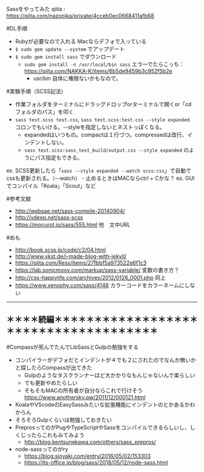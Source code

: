 Sassをやってみた
qiita : https://qiita.com/nazopika/private/4cceb0ec0668411afb68

#DL手順
- Rubyが必要なので入れる Macならデフォで入っている
- `$ sudo gem update --system` でアップデート
- `$ sudo gem install sass` でダウンロード
    - `sudo gem install -n /usr/local/bin sass` エラーでたらこっち：https://qiita.com/NAKKA-K/items/6b5de9459b3c952f5b2e
        - usr/bin 自体に権限ないかもなので。

#実験手順（SCSS記法）
- 作業フォルダをターミナルにドラッグドロップorターミナルで開くor「cd フォルダのパス」を叩く
- `sass test.scss test.css`,
  `sass test.scss:test.css --style expanded`　コロンでもいける。--styleを指定しないとネストっぽくなる。
    - expandedはいつもの。compactは１行づつ。compressedは改行、インデントしない。
    - `sass test.scss:sass_test_build/output.css --style expanded` のようにパス指定もできる。

ex. SCSS更新したら「`sass --style expanded --watch scss:css`」で自動でcssも更新される。（--watch）
    - 止めるときはMACならctrl + Cかな？
ex. GUIでコンパイル「Koala」「Scout」など

#参考文献
- http://websae.net/sass-compile-20140904/
- http://vdeep.net/sass-scss
- https://mocurot.jp/sass/555.html
他　文中URL

#めも
- http://book.scss.jp/code/c2/04.html
- http://www.ykst.de/i-made-blog-with-jekyll/
- https://qiita.com/Ress/items/27fbbf5a973522e6f1c3
- https://lab.sonicmoov.com/markup/sass-variable/ 変数の書き方？
- http://css-happylife.com/archives/2012/0126_0001.php 同上
- https://www.xenophy.com/sass/4148 カラーコードをカラーネームにしない

---
＊＊＊＊続編＊＊＊＊＊＊＊＊＊＊＊＊＊＊＊＊＊＊＊＊＊＊＊＊＊＊＊＊＊＊＊＊＊＊＊＊＊
---

#Compassが死んでたんでLibSassとGulpの勉強をする
- コンパイラーがデフォだとインデントが４でも２にされたのでなんか無いかと探したらCompassが出てきた
    - Gulpのようなタスクランナーほど大かかりなもんじゃないんで楽らしい
    - でも更新やめたらしい
    - そもそもMACの所有者が自分ならこれで行けそう　https://www.anothersky.pw/2011/12/000121.html
- KoalaやVScodeのEasySassみたいな拡張機能にインデントのとかあるかわからん
- そろそろGulpくらいは勉強しておきたい
- PreprosってのがPugやTypeScriptやSassをコンパイルできるらしいし、しくじったらこれもみてみよう
    - http://blog.kentsunekawa.com/others/sass_prepros/
- node-sassってのがry
    - https://blog.sioyaki.com/entry/2016/05/02/153303
    - https://its-office.jp/blog/sass/2018/05/12/node-sass.html
